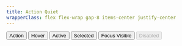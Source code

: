 ```yaml
---
title: Action Quiet
wrapperClass: flex flex-wrap gap-8 items-center justify-center
---
```


<button type="button" class="vv-button vv-button--action-quiet">
   Action
</button>

<button type="button" class="vv-button vv-button--action-quiet vv-button--hover">
    Hover
</button>

<button type="button" class="vv-button vv-button--action-quiet active">
    Active
</button>

<button type="button" class="vv-button vv-button--action-quiet selected" aria-selected="true">
    Selected
</button>

<button type="button" class="vv-button vv-button--action-quiet focus-visible">
    Focus Visible
</button>

<button type="button" class="vv-button vv-button--action-quiet" disabled>
    Disabled
</button>
